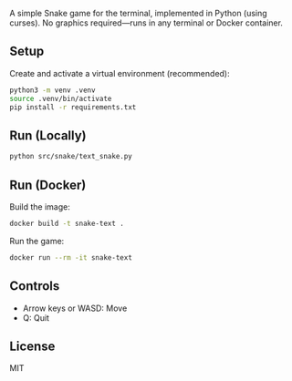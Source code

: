 A simple Snake game for the terminal, implemented in Python (using curses). No graphics required—runs in any terminal or Docker container.

## Setup

Create and activate a virtual environment (recommended):

```zsh
python3 -m venv .venv
source .venv/bin/activate
pip install -r requirements.txt
```

## Run (Locally)

```zsh
python src/snake/text_snake.py
```

## Run (Docker)

Build the image:
```zsh
docker build -t snake-text .
```
Run the game:
```zsh
docker run --rm -it snake-text
```

## Controls
- Arrow keys or WASD: Move
- Q: Quit

## License
MIT
